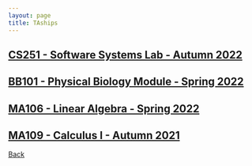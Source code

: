 ```yaml
---
layout: page
title: TAships
---
```


## [CS251 - Software Systems Lab - Autumn 2022](./cs251-a2022/)

## [BB101 - Physical Biology Module - Spring 2022](./bb101-pb-s2022/)

## [MA106 - Linear Algebra - Spring 2022](./ma106-s2022/)

## [MA109 - Calculus I - Autumn 2021](./ma109-a2021/)

[Back](..)